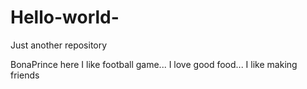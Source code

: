 # Hello-world-
Just another repository 

BonaPrince here I like football game...
I love good food...
I like making friends

